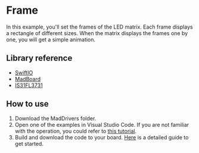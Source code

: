 # Frame

In this example, you'll set the frames of the LED matrix. Each frame displays a rectangle of different sizes. When the matrix displays the frames one by one, you will get a simple animation.

## Library reference

* [SwiftIO](https://github.com/madmachineio/SwiftIO)
* [MadBoard](https://github.com/madmachineio/MadBoards)
* [IS31FL3731](https://github.com/madmachineio/MadDrivers/tree/main/Sources/IS31FL3731/IS31FL3731.swift)


## How to use

1. Download the MadDrivers folder.
2. Open one of the examples in Visual Studio Code. If you are not familiar with the operation, you could refer to [this tutorial](https://docs.madmachine.io/how-to/open-project).
3. Build and download the code to your board. [Here](https://docs.madmachine.io/overview/run-your-first-project) is a detailed guide to get started.
